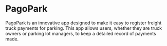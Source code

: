 # PagoPark 
PagoPark is an innovative app designed to make it easy to register freight truck payments for parking. This app allows users, whether they are truck owners or parking lot managers, to keep a detailed record of payments made.
